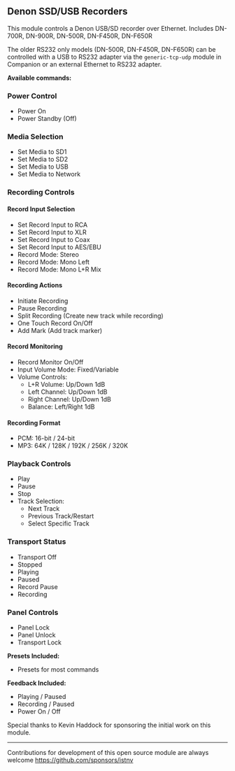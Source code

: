 ## Denon SSD/USB Recorders

This module controls a Denon USB/SD recorder over Ethernet.
Includes DN-700R, DN-900R, DN-500R, DN-F450R, DN-F650R

The older RS232 only models (DN-500R, DN-F450R, DN-F650R) can be controlled with a USB to RS232 adapter via the `generic-tcp-udp` module in Companion or an external Ethernet to RS232 adapter.

**Available commands:**

### Power Control
* Power On
* Power Standby (Off)

### Media Selection
* Set Media to SD1
* Set Media to SD2
* Set Media to USB
* Set Media to Network

### Recording Controls
#### Record Input Selection
* Set Record Input to RCA
* Set Record Input to XLR
* Set Record Input to Coax
* Set Record Input to AES/EBU
* Record Mode: Stereo
* Record Mode: Mono Left
* Record Mode: Mono L+R Mix

#### Recording Actions
* Initiate Recording
* Pause Recording
* Split Recording (Create new track while recording)
* One Touch Record On/Off
* Add Mark (Add track marker)

#### Record Monitoring
* Record Monitor On/Off
* Input Volume Mode: Fixed/Variable
* Volume Controls:
  * L+R Volume: Up/Down 1dB
  * Left Channel: Up/Down 1dB
  * Right Channel: Up/Down 1dB
  * Balance: Left/Right 1dB

#### Recording Format
* PCM: 16-bit / 24-bit
* MP3: 64K / 128K / 192K / 256K / 320K

### Playback Controls
* Play
* Pause
* Stop
* Track Selection:
  * Next Track
  * Previous Track/Restart
  * Select Specific Track

### Transport Status
* Transport Off
* Stopped
* Playing
* Paused
* Record Pause
* Recording

### Panel Controls
* Panel Lock
* Panel Unlock
* Transport Lock

**Presets Included:**
* Presets for most commands

**Feedback Included:**
* Playing / Paused
* Recording / Paused
* Power On / Off

Special thanks to Kevin Haddock for sponsoring the initial work on this module.

--------
Contributions for development of this open source module are always welcome
https://github.com/sponsors/istnv
